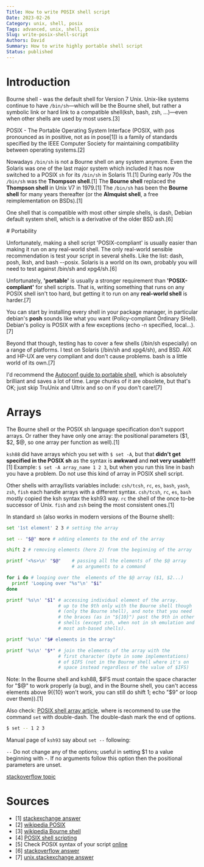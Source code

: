 ```yaml
---
Title: How to write POSIX shell script
Date: 2023-02-26
Category: unix, shell, posix
Tags: advanced, unix, shell, posix
Slug: write-posix-shell-script
Authors: David
Summary: How to write highly portable shell script
Status: published
---
```




# Introduction

Bourne shell - was the default shell for Version 7 Unix. Unix-like systems continue to have `/bin/sh`—which will be the Bourne shell, but rather a symbolic link or hard link to a compatible shell(ksh, bash, zsh, ...)—even when other shells are used by most users.[3]

POSIX - The Portable Operating System Interface (POSIX, with pos pronounced as in positive, not as in pose[1]) is a family of standards specified by the IEEE Computer Society for maintaining compatibility between operating systems.[2]

Nowadays `/bin/sh` is not a Bourne shell on any system anymore.
Even the Solaris was one of the last major system which included it has now switched to a POSIX `sh` for its `/bin/sh` in Solaris 11.[1]
During early 70s the `/bin/sh` was the **Thompson shell**.[1]
The **Bourne shell** replaced the **Thompson shell** in Unix V7 in 1979.[1]
The `/bin/sh` has been the **Bourne shell** for many years thereafter (or the **Almquist shell**, a free reimplementation on BSDs).[1]

One shell that is compatible with most other simple shells, is dash, Debian default system shell, which is a derivative of the older BSD ash.[6]

# Portability

Unfortunately, making a shell script 'POSIX-compliant' is usually easier than making it run on any real-world shell. The only real-world sensible recommendation is test your script in several shells. Like the list: dash, posh, lksh, and bash --posix. Solaris is a world on its own, probably you will need to test against /bin/sh and xpg4/sh.[6]


Unfortunately, **'portable'** is usually a stronger requirement than **'POSIX-compliant'** for shell scripts. That is, writing something that runs on any POSIX shell isn't too hard, but getting it to run on any **real-world shell** is harder.[7]

You can start by installing every shell in your package manager, in particular debian's **posh** sounds like what you want (Policy-compliant Ordinary SHell). Debian's policy is POSIX with a few exceptions (echo -n specified, local...).[7]

Beyond that though, testing has to cover a few shells (/bin/sh especially) on a range of platforms. I test on Solaris (/bin/sh and xpg4/sh), and BSD. AIX and HP-UX are very compliant and don't cause problems. bash is a little world of its own.[7]

I'd recommend the [Autoconf guide to portable shell](http://www.gnu.org/software/autoconf/manual/autoconf.html#Portable-Shell), which is absolutely brilliant and saves a lot of time. Large chunks of it are obsolete, but that's OK; just skip TruUnix and Ultrix and so on if you don't care![7]

# Arrays

The Bourne shell or the POSIX sh language specification don't support arrays. Or rather they have only one array: the positional parameters ($1, $2, $@, so one array per function as well).[1]

`ksh88` did have arrays which you set with `$ set -A`, but that **didn't get specified in the POSIX sh** as the syntax is **awkward** and **not very usable!!!**[1] Example: `$ set -A array_name 1 2 3`, but when you run this line in bash you have a problem. Do not use this kind of array in POSIX shell script.

Other shells with array/lists variables include: `csh/tcsh`, `rc`, `es`, `bash`, `yash`, `zsh`, `fish` each handle arrays with a different syntax.
`csh/tcsh`, `rc`, `es`, `bash`  mostly copied the ksh syntax the ksh93 way.
`rc` the shell of the once to-be successor of Unix.
`fish` and `zsh` being the most consistent ones.[1]

In standard `sh` (also works in modern versions of the Bourne shell):

```sh
set '1st element' 2 3 # setting the array

set -- "$@" more # adding elements to the end of the array

shift 2 # removing elements (here 2) from the beginning of the array

printf '<%s>\n' "$@"    # passing all the elements of the $@ array
                        # as arguments to a command

for i do # looping over the  elements of the $@ array ($1, $2...)
  printf 'Looping over "%s"\n' "$i"
done

printf '%s\n' "$1" # accessing individual element of the array.
                   # up to the 9th only with the Bourne shell though
                   # (only the Bourne shell), and note that you need
                   # the braces (as in "${10}") past the 9th in other
                   # shells (except zsh, when not in sh emulation and
                   # most ash-based shells).

printf '%s\n' "$# elements in the array"

printf '%s\n' "$*" # join the elements of the array with the
                   # first character (byte in some implementations)
                   # of $IFS (not in the Bourne shell where it's on
                   # space instead regardless of the value of $IFS)
```
Note:
In the Bourne shell and ksh88, $IFS must contain the space character for "$@" to work properly (a bug), and in the Bourne shell, you can't access elements above $9 (${10} won't work, you can still do shift 1; echo "$9" or loop over them)).[1]

Also check:
[POSIX shell array article](https://www.baeldung.com/linux/posix-shell-array), where is recommend to use the command `set` with double-dash. The double-dash mark the end of options.

```sh
$ set -- 1 2 3
```
Manual page of `ksh93` say about `set --` following:

`--`      Do not change any of the options; useful in setting $1 to a value beginning with -. If no arguments follow this option then the positional parameters are unset.

[stackoverflow topic](https://stackoverflow.com/questions/53747156/array-under-sh-shell-not-bash)

# Sources

- [1] [stackexchange answer](https://unix.stackexchange.com/questions/137566/arrays-in-unix-bourne-shell/137571#137571)
- [2] [wikipedia POSIX](https://en.wikipedia.org/wiki/POSIX)
- [3] [wikipedia Bourne shell](https://en.wikipedia.org/wiki/Bourne_shell)
- [4] [POSIX shell scripting](https://steinbaugh.com/posts/posix.html)
- [5] Check POSIX syntax of your script [online](https://www.shellcheck.net/)
- [6] [stackoverflow answer](https://stackoverflow.com/a/40922501)
- [7] [unix.stackexchange answer](https://unix.stackexchange.com/questions/48786/how-can-i-test-for-posix-compliance-of-shell-scripts)

